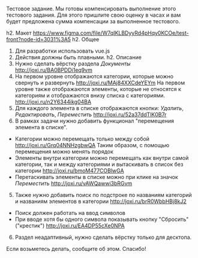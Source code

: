 Тестовое задание.
Мы готовы компенсировать выполнение этого тестового задания. Для этого пришлите свою оценку в часах и вам будет предложена сумма компенсации за выполненное тестового.

h2. Макет
https://www.figma.com/file/W7qIKLBDyyRd4pHqy0KCOe/test-front?node-id=3031%3A5
h2. Общее
1. Для разработки использовать vue.js
2. Действия должны быть плавными.
h2. Описание
1. Нужно сделать вёрстку раздела *Документы*
http://joxi.ru/BA0BPDDi1eq9vm
2. На первом уровне отображаются категории, которые можно свернуть и развернуть
http://joxi.ru/MAj84XXCdeYEYm
На первом уровне также отображаются элементы, которые не относятся к категориям и отображаются внизу списка с категориями.
http://joxi.ru/n2Y6344ikg04BA
3. Для каждого элемента в списке отображаются кнопки: *Удалить*, *Редактировать*, *Переместить*
http://joxi.ru/52a37ddTlK0B7r
4. В рамках задачи нужно добавить функционал "перемещения элемента в списке".
* Категории можно перемещать только между собой
http://joxi.ru/Grq04NNHzgbwQA
Таким образом, с помощью перемещения можно менять порядок
* Элементы внутри категории можно перемещать как внутри самой категории, так и между категориями и вытаскивать в список без категории
http://joxi.ru/bmoM477COBlwGA
* Перетаскивать элементы в списке можно при клике на значок *Переместить*
http://joxi.ru/vAWQawwi3bRGvm
5. Также нужно добавить поиск по подстроке по названиям категорий и названиям элементов в категории
http://joxi.ru/brR0WbbHBj8kJ2
* Поиск должен работать на ввод символов
* При вводе хотя бы одного символа показывать кнопку "Сбросить" ("крестик")
http://joxi.ru/EA4DP55cXe0NPA
6. Раздел неадаптивный, нужно сделать вёрстку только для десктопа.

Если возьметесь делать, сообщите об этом.
Спасибо!